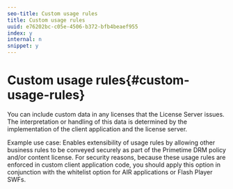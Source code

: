 ```yaml
---
seo-title: Custom usage rules
title: Custom usage rules
uuid: e76202bc-c05e-4506-b372-bfb4beaef955
index: y
internal: n
snippet: y
---
```


# Custom usage rules{#custom-usage-rules}

You can include custom data in any licenses that the License Server issues. The interpretation or handling of this data is determined by the implementation of the client application and the license server.

Example use case: Enables extensibility of usage rules by allowing other business rules to be conveyed securely as part of the Primetime DRM policy and/or content license. For security reasons, because these usage rules are enforced in custom client application code, you should apply this option in conjunction with the whitelist option for AIR applications or Flash Player SWFs. 
